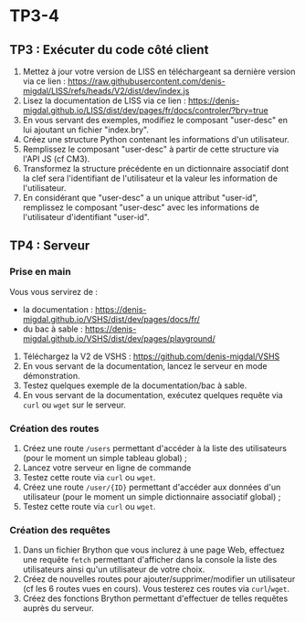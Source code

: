 <!DOCTYPE html>
<html lang="fr">
    <head>
        <meta charset="utf8"/>
        <title>TP3-4 (Web1)</title>
        <!--
        <meta name="theme-color" media="(prefers-color-scheme: light)" content="cyan" />
        <meta name="theme-color" media="(prefers-color-scheme: dark)" content="black" />
        -->
        <meta name="color-scheme" content="dark light">
        <meta name="viewport" content="width=device-width, initial-scale=1"/>
        <link   href="./index.css"  rel="stylesheet" blocking="render">
        <script  src="./index.js"  type="module"     blocking="render" async></script>
    </head>
    <body>
        <main>

# TP3-4

## TP3 : Exécuter du code côté client

1. Mettez à jour votre version de LISS en téléchargeant sa dernière version via ce lien : https://raw.githubusercontent.com/denis-migdal/LISS/refs/heads/V2/dist/dev/index.js
2. Lisez la documentation de LISS via ce lien : https://denis-migdal.github.io/LISS/dist/dev/pages/fr/docs/controler/?bry=true
3. En vous servant des exemples, modifiez le composant "user-desc" en lui ajoutant un fichier "index.bry".
4. Créez une structure Python contenant les informations d'un utilisateur.
5. Remplissez le composant "user-desc" à partir de cette structure via l'API JS (cf CM3).
6. Transformez la structure précédente en un dictionnaire associatif dont la clef sera l'identifiant de l'utilisateur et la valeur les information de l'utilisateur.
6. En considérant que "user-desc" a un unique attribut "user-id", remplissez le composant "user-desc" avec les informations de l'utilisateur d'identifiant "user-id".


## TP4 : Serveur

### Prise en main

Vous vous servirez de :
- la documentation : https://denis-migdal.github.io/VSHS/dist/dev/pages/docs/fr/
- du bac à sable : https://denis-migdal.github.io/VSHS/dist/dev/pages/playground/

1. Téléchargez la V2 de VSHS : https://github.com/denis-migdal/VSHS
2. En vous servant de la documentation, lancez le serveur en mode démonstration.
3. Testez quelques exemple de la documentation/bac à sable.
4. En vous servant de la documentation, exécutez quelques requête via `curl` ou `wget` sur le serveur.

### Création des routes

1. Créez une route `/users` permettant d'accéder à la liste des utilisateurs (pour le moment un simple tableau global) ;
2. Lancez votre serveur en ligne de commande
3. Testez cette route via `curl` ou `wget`.
4. Créez une route `/user/{ID}` permettant d'accéder aux données d'un utilisateur (pour le moment un simple dictionnaire associatif global) ;
5. Testez cette route via `curl` ou `wget`.

### Création des requêtes

1. Dans un fichier Brython que vous inclurez à une page Web, effectuez une requête `fetch` permettant d'afficher dans la console la liste des utilisateurs ainsi qu'un utilisateur de votre choix.
2. Créez de nouvelles routes pour ajouter/supprimer/modifier un utilisateur (cf les 6 routes vues en cours). Vous testerez ces routes via `curl`/`wget`.
3. Créez des fonctions Brython permettant d'effectuer de telles requêtes auprès du serveur.

</main>
    </body>
</html>